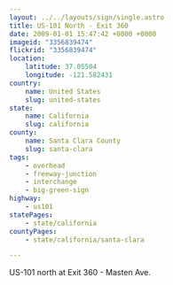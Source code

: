 ```yaml
---
layout: ../../layouts/sign/single.astro
title: US-101 North - Exit 360
date: 2009-01-01 15:47:42 +0000 +0000
imageid: "3356839474"
flickrid: "3356839474"
location:
    latitude: 37.05504
    longitude: -121.582431
country:
    name: United States
    slug: united-states
state:
    name: California
    slug: california
county:
    name: Santa Clara County
    slug: santa-clara
tags:
    - overhead
    - freeway-junction
    - interchange
    - big-green-sign
highway:
    - us101
statePages:
    - state/california
countyPages:
    - state/california/santa-clara

---
```

US-101 north at Exit 360 - Masten Ave.